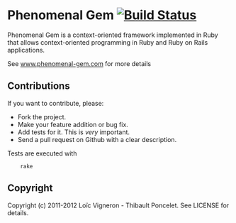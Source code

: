 Phenomenal Gem [![Build Status](https://secure.travis-ci.org/phenomenal/phenomenal.png)](http://travis-ci.org/phenomenal/phenomenal)
===
Phenomenal Gem is a context-oriented framework implemented in Ruby that allows context-oriented programming in Ruby and Ruby on Rails applications. 

See www.phenomenal-gem.com for more details

## Contributions
If you want to contribute, please:

  * Fork the project.
  * Make your feature addition or bug fix.
  * Add tests for it. This is *very* important.
  * Send a pull request on Github with a clear description.

Tests are executed with

        rake        
  
## Copyright

Copyright (c) 2011-2012 Loïc Vigneron - Thibault Poncelet. See LICENSE for details.
